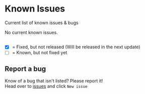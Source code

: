 # Known Issues

Current list of known issues & bugs  

No current known issues.  

##
- [x] = Fixed, but not released (Will be released in the next update)  
- [ ] = Known, but not fixed yet

## Report a bug
Know of a bug that isn't listed? Please report it!  
Head over to [issues](https://github.com/KilLo445/MCParodyLauncher/issues) and click `New issue`
